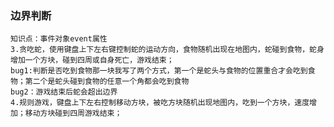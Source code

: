 ### 边界判断
    知识点：事件对象event属性
    3.贪吃蛇，使用键盘上下左右键控制蛇的运动方向，食物随机出现在地图内，蛇碰到食物，蛇身增加一个方块，碰到四周或自身死亡，游戏结束；
    bug1:判断是否吃到食物那一块我写了两个方式，第一个是蛇头与食物的位置重合才会吃到食物；第二个是蛇头碰到食物的任意一个角都会吃到食物
    bug2：游戏结束后蛇会超出边界
    4.规则游戏，键盘上下左右控制移动方块，被吃方块随机出现地图内，吃到一个方块，速度增加；移动方块碰到四周游戏结束；